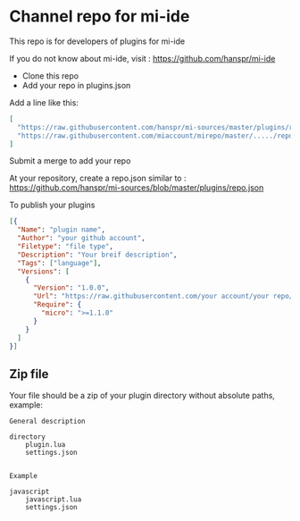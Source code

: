 # Channel repo for mi-ide

This repo is for developers of plugins for mi-ide

If you do not know about mi-ide, visit : https://github.com/hanspr/mi-ide

* Clone this repo
* Add your repo in plugins.json

Add a line like this:

```json
[
  "https://raw.githubusercontent.com/hanspr/mi-sources/master/plugins/repo.json",
  "https://raw.githubusercontent.com/miaccount/mirepo/master/...../repo.json"
]
```

Submit a merge to add your repo

At your repository, create a repo.json similar to : https://github.com/hanspr/mi-sources/blob/master/plugins/repo.json

To publish your plugins

```json
[{
  "Name": "plugin name",
  "Author": "your github account",
  "Filetype": "file type",
  "Description": "Your breif description",
  "Tags": ["language"],
  "Versions": [
    {
      "Version": "1.0.0",
      "Url": "https://raw.githubusercontent.com/your account/your repo/master/file.zip",
      "Require": {
        "micro": ">=1.1.0"
      }
    }
  ]
}]
```

## Zip file

Your file should be a zip of your plugin directory without absolute paths, example:

````
General description

directory
    plugin.lua
    settings.json


Example

javascript
	javascript.lua
	settings.json

````
